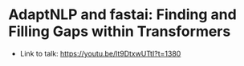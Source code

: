 # AdaptNLP and fastai: Finding and Filling Gaps within Transformers

- Link to talk: https://youtu.be/lt9DtxwUTtI?t=1380
